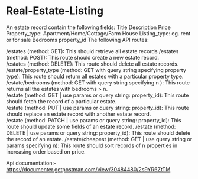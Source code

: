 # Real-Estate-Listing
An estate record contain the following fields:
Title
Description
Price
Property_type: Apartment/Home/Cottage/Farm House
Listing_type: eg. rent or for sale
Bedrooms
property_id
  The following API routes:
 
/estates (method: GET): This should retrieve all estate records 
/estates (method: POST):  This route should create a new estate record.     
/estates (method: DELETE): This route should delete all estate records.
/estate/property_type (method: GET with query string specifying property type): This route should return all estates with a particular property type.   
/estate/bedrooms (method: GET with query string specifying n ): This route returns all the estates with bedrooms > n.    
/estate (method: GET | use params or query string: property_id): This route should fetch the record of a particular estate.    
/estate (method: PUT |  use params or query string: property_id): This route should replace an estate record with another estate
 record.  
/estate (method: PATCH | use params or query string: property_id): This route should update some fields of an estate record.
/estate (method: DELETE | use params or query string: property_id): This route should delete the record of an estate.
/estate/cheapest (method: GET | use query string or params specifying n): This route should sort records of n properties in increasing order based on price.

Api documentation:- https://documenter.getpostman.com/view/30484480/2s9YR6ZtTM
